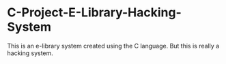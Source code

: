 # C-Project-E-Library-Hacking-System
This is an e-library system created using the C language. But this is really a hacking system.
